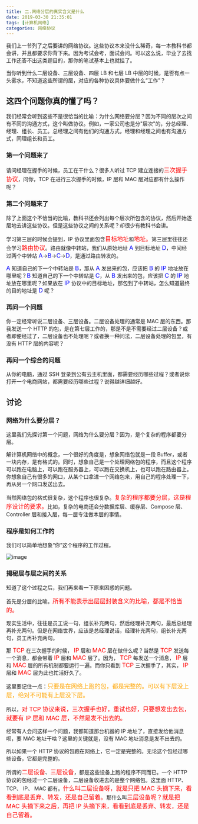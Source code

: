 ```yaml
---
title: 二.网络分层的真实含义是什么
date: 2019-03-30 21:35:01
tags: [计算机网络]
categories: 网络协议
---
```


<p>我们上一节列了之后要讲的网络协议。这些协议本来没什么稀奇，每一本教科书都会讲，并且都要求你背下来。因为考试会考，面试会问。可以这么说，毕业了去找工作还答不出这类题目的，那你的笔试基本上也就挂了。</p>
<p>当你听到什么二层设备、三层设备、四层 LB 和七层 LB 中层的时候，是否有点一头雾水，不知道这些所谓的层，对应的各种协议具体要做什么“工作”？</p>
<!--more-->

## 这四个问题你真的懂了吗？

我们经常会听到这些不是很恰当的比喻：为什么网络要分层？因为不同的层次之间有不同的沟通方式，这个叫做协议。例如，一家公司也是分"层次"的，分总经理、经理、组长、员工。总经理之间有他们的沟通方式，经理和经理之间也有沟通方式，同理组长和员工。

### 第一个问题来了

请问经理在握手的时候，员工在干什么？很多人听过 TCP 建立连接的<font size = 3 color= red>三次握手协议</font>，问你，TCP 在进行三次握手的时候，IP 层和 MAC 层对应都有什么操作呢？

### 第二个问题来了

除了上面这个不恰当的比喻，教科书还会列出每个层次所包含的协议，然后开始逐层地去讲这些协议。但是这些协议之间的关系呢？却很少有教科书会讲。

学习第三层的时候会提到，IP 协议里面包含<font size = 3 color= red>目标地址</font>和<font size = 3 color= red>地址。</font>第三层里往往还会学习<font size = 3 color= red>路由协议</font>。路由就像中转站，我们从原始地址 <font size = 3 color= blue>A</font> 到目标地址 <font size = 3 color= blue>D</font>，中间经过两个中转站 <font size = 3 color= blue>A</font>-&gt;<font size = 3 color= blue>B</font>-&gt;<font size = 3 color= blue>C</font>-&gt;<font size = 3 color= blue>D</font>，是通过路由转发的。

<font size = 3 color= blue>A</font> 知道自己的下一个中转站是 <font size = 3 color= blue>B</font>，那从 <font size = 3 color= blue>A</font> 发出来的包，应该把 <font size = 3 color= blue>B</font> 的 <font size = 3 color= blue>IP</font> 地址放在哪里呢？<font size = 3 color= blue>B</font> 知道自己的下一个中转站是 <font size = 3 color= blue>C</font>，从 <font size = 3 color= blue>B</font> 发出来的包，应该把 <font size = 3 color= blue>C</font> 的 <font size = 3 color= blue>IP</font> 地址放在哪里呢？如果放在 <font size = 3 color= blue>IP</font> 协议中的目标地址，那包到了中转站，怎么知道最终的目的地址是 <font size = 3 color= blue>D</font> 呢？

### 再问一个问题

你一定经常听说二层设备、三层设备。二层设备处理的通常是 MAC 层的东西。那我发送一个 HTTP 的包，是在第七层工作的，那是不是不需要经过二层设备？或者即便经过了，二层设备也不处理呢？或者换一种问法，二层设备处理的包里，有没有 HTTP 层的内容呢？

### 再问一个综合的问题

从你的电脑，通过 SSH 登录到公有云主机里面，都需要经历哪些过程？或者说你打开一个电商网站，都需要经历哪些过程？说得越详细越好。

## 讨论

### 网络为什么要分层？

这里我们先探讨第一个问题，网络为什么要分层？因为，是个复杂的程序都要分层。

解计算机网络中的概念，一个很好的角度是，想象网络包就是一段 Buffer，或者一块内存，是有格式的。同时，想象自己是一个处理网络包的程序，而且这个程序可以跑在电脑上，可以跑在服务器上，可以跑在交换机上，也可以跑在路由器上。你想象自己有很多的网口，从某个口拿进一个网络包来，用自己的程序处理一下，再从另一个网口发送出去。

当然网络包的格式很复杂，这个程序也很复杂。<font size = 3 color= red>复杂的程序都要分层，这是程序设计的要求。</font>比如，复杂的电商还会分数据库层、缓存层、Compose 层、Controller 层和接入层，每一层专注做本层的事情。

### 程序是如何工作的

我们可以简单地想象“你”这个程序的工作过程。

![image](https://static001.geekbang.org/resource/image/06/ea/06b355394f525c54f200d8a1af63ddea.jpg)

### 揭秘层与层之间的关系

知道了这个过程之后，我们再来看一下原来困惑的问题。

首先是分层的比喻。<font size = 3 color = red>所有不能表示出层层封装含义的比喻，都是不恰当的。</font>

现实生活中，往往是员工说一句，组长补充两句，然后经理补充两句，最后总经理再补充两句。但是在网络世界，应该是总经理说话，经理补充两句，组长补充两句，员工再补充两句。

那 <font size = 3 color= red>TCP</font> 在三次握手的时候， <font size = 3 color= red>IP</font> 层和  <font size = 3 color= red>MAC</font> 层在做什么呢？当然是  <font size = 3 color= red>TCP</font> 发送每一个消息，都会带着  <font size = 3 color= red>IP</font> 层和  <font size = 3 color= red>MAC</font> 层了。因为， <font size = 3 color= red>TCP</font> 每发送一个消息， <font size = 3 color= red>IP</font> 层和  <font size = 3 color= red>MAC</font> 层的所有机制都要运行一遍。而你只看到  <font size = 3 color= red>TCP</font> 三次握手了，其实， <font size = 3 color= red>IP</font> 层和  <font size = 3 color= red>MAC</font> 层为此也忙活好久了。

这里要记住一点：<font size = 3 color= orange>只要是在网络上跑的包，都是完整的。可以有下层没上层，绝对不可能有上层没下层。</font>

所以，<font size = 3 color= red>对 TCP 协议来说，三次握手也好，重试也好，只要想发出去包，就要有 IP 层和 MAC 层，不然是发不出去的。</font>

经常有人会问这样一个问题，我都知道那台机器的 IP 地址了，直接发给他消息呗，要 MAC 地址干啥？这里的关键就是，没有 MAC 地址消息是发不出去的。

所以如果一个 HTTP 协议的包跑在网络上，它一定是完整的。无论这个包经过哪些设备，它都是完整的。

所谓的<font size = 3 color= red>二层设备</font>、<font size = 3 color= red>三层设备</font>，都是这些设备上跑的程序不同而已。一个 HTTP 协议的包经过一个二层设备，二层设备收进去的是整个网络包。这里面 HTTP、TCP、 IP、 MAC 都有。<font size = 3 color= red>什么叫二层设备呀，就是只把 MAC 头摘下来，看看到底是丢弃、转发，还是自己留着。</font>那什么叫<font size = 3 color= red>三层设备呢？就是把 MAC 头摘下来之后，再把 IP 头摘下来，看看到底是丢弃、转发，还是自己留着。</font>
